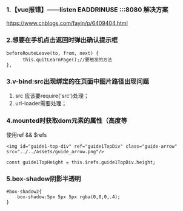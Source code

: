 ### 1.【vue报错】——listen EADDRINUSE :::8080 解决方案
https://www.cnblogs.com/fayin/p/6409404.html
### 2.想要在手机点击返回时弹出确认提示框
```
beforeRouteLeave(to, from, next) {
      this.quitLearnPage();//要触发的方法
},
```
### 3.v-bind:src出现绑定的在页面中图片路径出现问题
1) src 应该要require('src')处理；
2) url-loader需要处理；
### 4.mounted时获取dom元素的属性（高度等
使用ref && $refs
```
<img id="guide1-top-div" ref="guide1TopDiv" class="guide-arrow" src="../../assets/guide_arrow.png"/>

const guide1TopHeight = this.$refs.guide1TopDiv.height;
```
### 5.box-shadow阴影半透明
```
#box-shadow2{
	box-shadow:5px 5px 5px rgba(0,0,0,.4);
}
```
